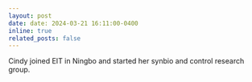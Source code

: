 ```yaml
---
layout: post
date: date: 2024-03-21 16:11:00-0400
inline: true
related_posts: false
---
```


Cindy joined EIT in Ningbo and started her synbio and control research group.
